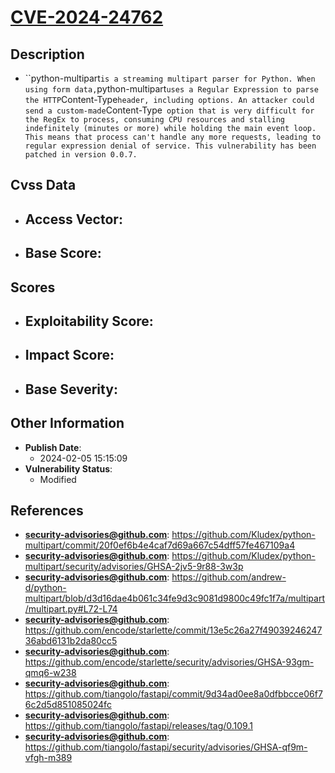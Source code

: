 
# [CVE-2024-24762](https://cve.mitre.org/cgi-bin/cvename.cgi?name=CVE-2024-24762)

## Description

- ``python-multipart` is a streaming multipart parser for Python. When using form data, `python-multipart` uses a Regular Expression to parse the HTTP `Content-Type` header, including options. An attacker could send a custom-made `Content-Type` option that is very difficult for the RegEx to process, consuming CPU resources and stalling indefinitely (minutes or more) while holding the main event loop. This means that process can't handle any more requests, leading to regular expression denial of service. This vulnerability has been patched in version 0.0.7.`

## Cvss Data

- **Access Vector**:
  - 
- **Base Score**:
  - 

## Scores

- **Exploitability Score**:
  - 
- **Impact Score**:
  - 
- **Base Severity**:
  - 

## Other Information

- **Publish Date**:
  - 2024-02-05 15:15:09
- **Vulnerability Status**:
  - Modified

## References

- **security-advisories@github.com**: https://github.com/Kludex/python-multipart/commit/20f0ef6b4e4caf7d69a667c54dff57fe467109a4
- **security-advisories@github.com**: https://github.com/Kludex/python-multipart/security/advisories/GHSA-2jv5-9r88-3w3p
- **security-advisories@github.com**: https://github.com/andrew-d/python-multipart/blob/d3d16dae4b061c34fe9d3c9081d9800c49fc1f7a/multipart/multipart.py#L72-L74
- **security-advisories@github.com**: https://github.com/encode/starlette/commit/13e5c26a27f4903924624736abd6131b2da80cc5
- **security-advisories@github.com**: https://github.com/encode/starlette/security/advisories/GHSA-93gm-qmq6-w238
- **security-advisories@github.com**: https://github.com/tiangolo/fastapi/commit/9d34ad0ee8a0dfbbcce06f76c2d5d851085024fc
- **security-advisories@github.com**: https://github.com/tiangolo/fastapi/releases/tag/0.109.1
- **security-advisories@github.com**: https://github.com/tiangolo/fastapi/security/advisories/GHSA-qf9m-vfgh-m389
